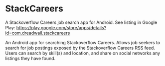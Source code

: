 # StackCareers

A Stackoverflow Careers job search app for Android.
See listing in Google Play: https://play.google.com/store/apps/details?id=com.dreadwail.stackcareers

An Android app for searching Stackoverflow Careers. Allows job seekers to search for job postings exposed by the Stackoverflow Careers RSS feed. Users can search by skill(s) and location, and share on social networks any listings they have found.
